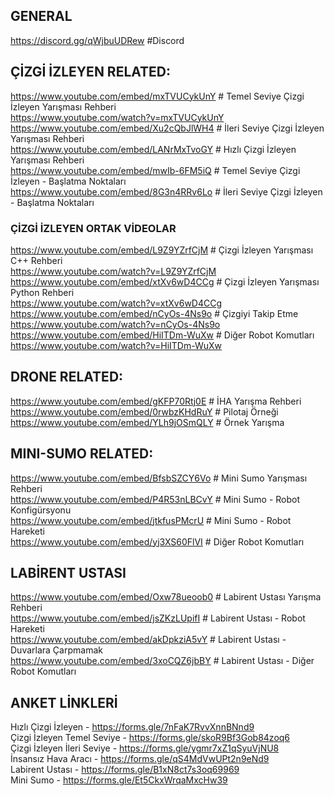 ## GENERAL

https://discord.gg/qWjbuUDRew #Discord

## ÇİZGİ İZLEYEN RELATED:
https://www.youtube.com/embed/mxTVUCykUnY # Temel Seviye Çizgi İzleyen Yarışması Rehberi </br>
https://www.youtube.com/watch?v=mxTVUCykUnY </br>
https://www.youtube.com/embed/Xu2cQbJlWH4 # İleri Seviye Çizgi İzleyen Yarışması Rehberi </br>
https://www.youtube.com/embed/LANrMxTvoGY # Hızlı Çizgi İzleyen Yarışması Rehberi </br>
https://www.youtube.com/embed/mwIb-6FM5iQ # Temel Seviye Çizgi İzleyen - Başlatma Noktaları </br>
https://www.youtube.com/embed/8G3n4RRv6Lo # İleri Seviye Çizgi İzleyen - Başlatma Noktaları </br>

### ÇİZGİ İZLEYEN ORTAK VİDEOLAR
https://www.youtube.com/embed/L9Z9YZrfCjM # Çizgi İzleyen Yarışması C++ Rehberi </br>
https://www.youtube.com/watch?v=L9Z9YZrfCjM </br>
https://www.youtube.com/embed/xtXv6wD4CCg # Çizgi İzleyen Yarışması Python Rehberi </br>
https://www.youtube.com/watch?v=xtXv6wD4CCg </br>
https://www.youtube.com/embed/nCyOs-4Ns9o # Çizgiyi Takip Etme </br>
https://www.youtube.com/watch?v=nCyOs-4Ns9o </br>
https://www.youtube.com/embed/HiITDm-WuXw # Diğer Robot Komutları </br>
https://www.youtube.com/watch?v=HiITDm-WuXw </br>

## DRONE RELATED:
https://www.youtube.com/embed/gKFP70Rtj0E # İHA Yarışma Rehberi </br>
https://www.youtube.com/embed/0rwbzKHdRuY # Pilotaj Örneği </br>
https://www.youtube.com/embed/YLh9jOSmQLY # Örnek Yarışma </br>

## MINI-SUMO RELATED:
https://www.youtube.com/embed/BfsbSZCY6Vo # Mini Sumo Yarışması Rehberi </br>
https://www.youtube.com/embed/P4R53nLBCvY # Mini Sumo - Robot Konfigürsyonu </br>
https://www.youtube.com/embed/jtkfusPMcrU # Mini Sumo - Robot Hareketi </br>
https://www.youtube.com/embed/yj3XS60FlVI # Diğer Robot Komutları </br>

## LABİRENT USTASI
https://www.youtube.com/embed/Oxw78ueoob0 # Labirent Ustası Yarışma Rehberi </br>
https://www.youtube.com/embed/jsZKzLUpifI # Labirent Ustası - Robot Hareketi </br>
https://www.youtube.com/embed/akDpkziA5vY # Labirent Ustası - Duvarlara Çarpmamak </br>
https://www.youtube.com/embed/3xoCQZ6jbBY # Labirent Ustası - Diğer Robot Komutları </br>

## ANKET LİNKLERİ
Hızlı Çizgi İzleyen - https://forms.gle/7nFaK7RvvXnnBNnd9 </br>
Çizgi İzleyen Temel Seviye - https://forms.gle/skoR9Bf3Gob84zoq6 </br>
Çizgi İzleyen İleri Seviye - https://forms.gle/ygmr7xZ1qSyuVjNU8 </br>
İnsansız Hava Aracı - https://forms.gle/qS4MdVwUPt2n9eNd9 </br>
Labirent Ustası - https://forms.gle/B1xN8ct7s3oq69969 </br>
Mini Sumo - https://forms.gle/Et5CkxWrqaMxcHw39 </br>
